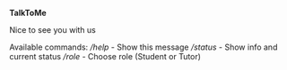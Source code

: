 **TalkToMe** 

Nice to see you with us

Available commands:
*/help* - Show this message
*/status* - Show info and current status
*/role* - Choose role (Student or Tutor)

